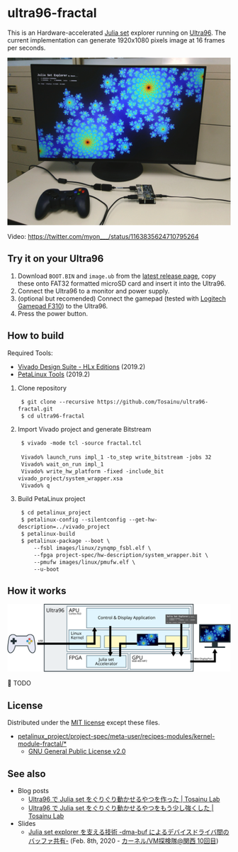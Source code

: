 ultra96-fractal
===============

This is an Hardware-accelerated [Julia set][julia set] explorer running on [Ultra96][ultra96]. The current implementation can generate 1920x1080 pixels image at 16 frames per seconds.

![Picture][picture]

Video: <https://twitter.com/myon___/status/1163835624710795264>

## Try it on your Ultra96

1. Download `BOOT.BIN` and `image.ub` from the [latest release page][latest release], copy these onto FAT32 formatted microSD card and insert it into the Ultra96.
2. Connect the Ultra96 to a monitor and power supply.
3. (optional but recomended) Connect the gamepad (tested with [Logitech Gamepad F310][f310]) to the Ultra96.
4. Press the power button.

## How to build

Required Tools:

- [Vivado Design Suite - HLx Editions][vivado] (2019.2)
- [PetaLinux Tools][petalinux] (2019.2)

1. Clone repository

        $ git clone --recursive https://github.com/Tosainu/ultra96-fractal.git
        $ cd ultra96-fractal

2. Import Vivado project and generate Bitstream

        $ vivado -mode tcl -source fractal.tcl

        Vivado% launch_runs impl_1 -to_step write_bitstream -jobs 32
        Vivado% wait_on_run impl_1
        Vivado% write_hw_platform -fixed -include_bit vivado_project/system_wrapper.xsa
        Vivado% q

3. Build PetaLinux project

        $ cd petalinux_project
        $ petalinux-config --silentconfig --get-hw-description=../vivado_project
        $ petalinux-build
        $ petalinux-package --boot \
            --fsbl images/linux/zynqmp_fsbl.elf \
            --fpga project-spec/hw-description/system_wrapper.bit \
            --pmufw images/linux/pmufw.elf \
            --u-boot

## How it works

![Block diagram][block diagram]

:construction: TODO

## License

Distributed under the [MIT license](https://github.com/Tosainu/ultra96-fractal/blob/master/LICENSE) except these files.

- [petalinux_project/project-spec/meta-user/recipes-modules/kernel-module-fractal/*](https://github.com/Tosainu/ultra96-fractal/tree/master/petalinux_project/project-spec/meta-user/recipes-modules/kernel-module-fractal)
    - [GNU General Public License v2.0](https://github.com/Tosainu/ultra96-fractal/blob/master/petalinux_project/project-spec/meta-user/recipes-modules/kernel-module-fractal/files/COPYING)

## See also

- Blog posts
    - [Ultra96 で Julia set をぐりぐり動かせるやつを作った | Tosainu Lab](https://blog.myon.info/entry/2019/05/15/ultra96-julia-set-explorer/)
    - [Ultra96 で Julia set をぐりぐり動かせるやつをもう少し強くした | Tosainu Lab](https://blog.myon.info/entry/2019/08/29/ultra96-julia-set-explorer-2/)
- Slides
    - [Julia set explorer を支える技術 -dma-buf によるデバイスドライバ間のバッファ共有-](https://l.myon.info/kernelvm-kansai-10) (Feb. 8th, 2020 - [カーネル/VM探検隊@関西 10回目](https://connpass.com/event/161201/))

[julia set]: https://en.wikipedia.org/wiki/Julia_set
[ultra96]: https://www.96boards.org/product/ultra96/
[picture]: https://github.com/Tosainu/ultra96-fractal/blob/master/images/IMG_20190827_143055-3.jpg
[block diagram]: https://github.com/Tosainu/ultra96-fractal/blob/master/images/block.svg
[latest release]: https://github.com/Tosainu/ultra96-fractal/releases/latest
[f310]: https://www.logitechg.com/en-roeu/products/gamepads/f310-gamepad.html
[vivado]: https://www.xilinx.com/products/design-tools/vivado.html
[petalinux]: https://www.xilinx.com/products/design-tools/embedded-software/petalinux-sdk.html
